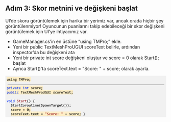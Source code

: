 ## Adım 3: Skor metnini ve değişkeni başlat
UI’de skoru görüntülemek için harika bir yerimiz var, ancak orada hiçbir şey görüntülenmiyor! Oyuncunun puanlarını takip edebileceği bir skor değişkeni görüntülemek için UI’ye ihtiyacımız var.

- GameManager.cs’in en üstüne “using TMPro;” ekle.
- Yeni bir public TextMeshProUGUI scoreText belirle, ardından inspector’da bu değişkeni ata
- Yeni bir private int score değişkeni oluştur ve score = 0 olarak Start(); başlat
- Ayrıca Start()’ta scoreText.text = "Score: " + score; olarak ayarla.

![figures](https://raw.githubusercontent.com/Kodluyoruz/taskforce/main/unity-junior-programmer/initialize-score-text-variable/figures/CWC_B.3.3_image1.png)
